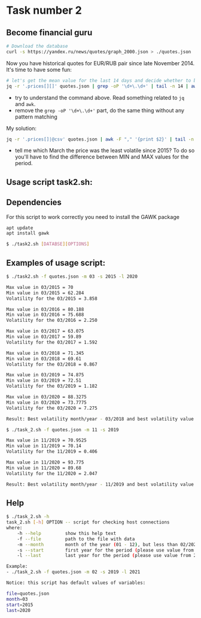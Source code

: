 # Task number 2

## Become financial guru
```sh
# Download the database
curl -s https://yandex.ru/news/quotes/graph_2000.json > ./quotes.json
```
Now you have historical quotes for EUR/RUB pair since late November 2014. It's time to have some fun:
```sh
# let's get the mean value for the last 14 days and decide whether to buy Euros:
jq -r '.prices[][]' quotes.json | grep -oP '\d+\.\d+' | tail -n 14 | awk -v mean=0 '{mean+=$1} END {print mean/14}'
```
* try to understand the command above. Read something related to `jq` and `awk`.
* remove the `grep -oP '\d+\.\d+'` part, do the same thing without any pattern matching

My solution:
```sh
jq -r '.prices[]|@csv' quotes.json | awk -F "," '{print $2}' | tail -n 14 | awk -v mean=0 '{mean+=$1} END {print mean/14}'
```
* tell me which March the price was the least volatile since 2015? To do so you'll have to find the difference between MIN and MAX values for the period.

## Usage script task2.sh:

## Dependencies

For this script to work correctly you need to install the GAWK package

```sh
apt update
apt install gawk
```


```sh
$ ./task2.sh [DATABSE][OPTIONS]
```

## Examples of usage script:

```sh
$ ./task2.sh -f quotes.json -m 03 -s 2015 -l 2020

Max value in 03/2015 = 70
Min value in 03/2015 = 62.284
Volatility for the 03/2015 = 3.858

Max value in 03/2016 = 80.188
Min value in 03/2016 = 75.688
Volatility for the 03/2016 = 2.250

Max value in 03/2017 = 63.075
Min value in 03/2017 = 59.89
Volatility for the 03/2017 = 1.592

Max value in 03/2018 = 71.345
Min value in 03/2018 = 69.61
Volatility for the 03/2018 = 0.867

Max value in 03/2019 = 74.875
Min value in 03/2019 = 72.51
Volatility for the 03/2019 = 1.182

Max value in 03/2020 = 88.3275
Min value in 03/2020 = 73.7775
Volatility for the 03/2020 = 7.275

Result: Best volatility month/year - 03/2018 and best volatility value - 0.867
```

```sh
$ ./task_2.sh -f quotes.json -m 11 -s 2019

Max value in 11/2019 = 70.9525
Min value in 11/2019 = 70.14
Volatility for the 11/2019 = 0.406

Max value in 11/2020 = 93.775
Min value in 11/2020 = 89.68
Volatility for the 11/2020 = 2.047

Result: Best volatility month/year - 11/2019 and best volatility value - 0.406

```

## Help
```sh
$ ./task_2.sh -h
task_2.sh [-h] OPTION -- script for checking host connections
where:
    -h --help         show this help text
    -f --file         path to the file with data
    -m --month        month of the year (01 - 12), but less than 02/2021
    -s --start        first year for the period (please use value from 2015 to 2021, but less than a last parameter)
    -l --last         last year for the period (please use value from 2015 to 2021, but more than a start parameter)

Example:
- ./task_2.sh -f quotes.json -m 02 -s 2019 -l 2021

Notice: this script has default values of variables:

file=quotes.json
month=03
start=2015
last=2020
```

